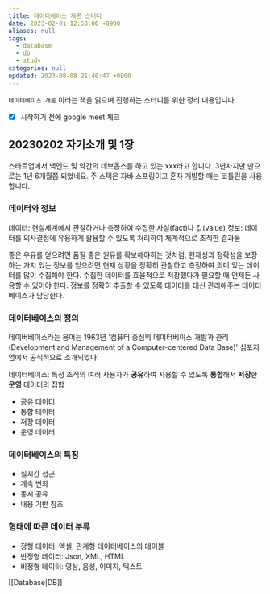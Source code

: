 ```yaml
---
title: 데이터베이스 개론 스터디
date: 2023-02-01 12:53:00 +0900
aliases: null
tags:
  - database
  - db
  - study
categories: null
updated: 2023-08-08 21:40:47 +0900
---
```


`데이터베이스 개론` 이라는 책을 읽으며 진행하는 스터디를 위한 정리 내용입니다.

- [x] 시작하기 전에 google meet 체크

## 20230202 자기소개 및 1장

스타트업에서 백엔드 및 약간의 데브옵스를 하고 있는 xxx라고 합니다. 3년차지만 만으로는 1년 6개월쯤 되었네요. 주 스택은 자바 스프링이고 혼자 개발할 때는 코틀린을 사용합니다.

### 데이터와 정보

데이터: 현실세계에서 관찰하거나 측정하여 수집한 사실(fact)나 값(value)
정보: 데이터를 의사결정에 유용하게 활용할 수 있도록 처리하여 체계적으로 조직한 결과물

좋은 우유를 얻으려면 품질 좋은 원유를 확보해야하는 것처럼, 현재성과 정확성을 보장하는 가치 있는 정보를 얻으려면 현재 상황을 정확히 관찰하고 측정하여 의미 있는 데이터를 많이 수집해야 한다. 수집한 데이터를 효율적으로 저장했다가 필요할 때 언제든 사용할 수 있어야 한다. 정보를 정확히 추출할 수 있도록 데이터를 대신 관리해주는 데이터베이스가 담당한다.

### 데이터베이스의 정의

데이버베이스라는 용어는 1963년 '컴퓨터 중심의 데이터베이스 개발과 관리(Development and Management of a Computer-centered Data Base)' 심포지엄에서 공식적으로 소개되었다.

데이터베이스: 특정 조직의 여러 사용자가 **공유**하여 사용할 수 있도록 **통합**해서 **저장**한 **운영** 데이터의 집합

- 공유 데이터
- 통합 테이터
- 저장 데이터
- 운영 데이터

### 데이터베이스의 특징

- 실시간 접근
- 계속 변화
- 동시 공유
- 내용 기반 참조

### 형태에 따른 데이터 분류

- 정형 데이터: 엑셀, 관계형 데이터베이스의 테이블
- 반정형 데이터: Json, XML, HTML
- 비정형 데이터: 영상, 음성, 이미지, 텍스트

[[Database|DB]]
